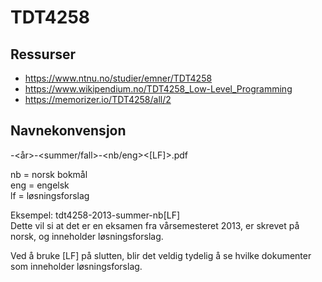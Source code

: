 # TDT4258

## Ressurser
- https://www.ntnu.no/studier/emner/TDT4258
- https://www.wikipendium.no/TDT4258_Low-Level_Programming
- https://memorizer.io/TDT4258/all/2

## Navnekonvensjon
<fagkode>-<år>-<summer/fall>-<nb/eng><[LF]>.pdf  

nb = norsk bokmål  
eng = engelsk  
lf = løsningsforslag  

Eksempel: tdt4258-2013-summer-nb[LF]  
Dette vil si at det er en eksamen fra vårsemesteret 2013, er skrevet på norsk, og inneholder løsningsforslag.  

Ved å bruke [LF] på slutten, blir det veldig tydelig å se hvilke dokumenter som inneholder løsningsforslag.  
